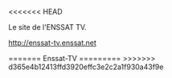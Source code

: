 <<<<<<< HEAD
<p>
	Le site de l'ENSSAT TV.
</p>
<p>
	<a href="http://enssat-tv.enssat.net">http://enssat-tv.enssat.net</a>
</p>
=======
Enssat-TV
=========
>>>>>>> d365e4b12413ffd3920effc3e2c2a1f930a43f9e
